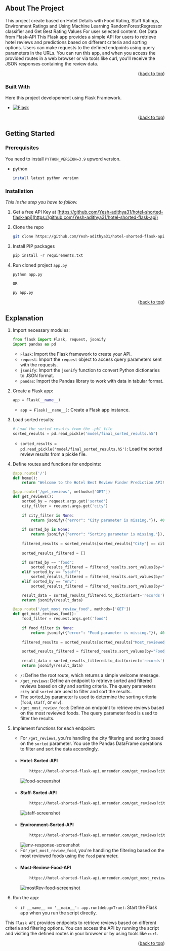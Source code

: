 <a name="readme-top"></a>


<!-- ABOUT THE PROJECT -->
## About The Project

This project create based on Hotel Details with Food Rating, Staff Ratings, Environment Ratings and Using Machine Learning RandomForestRegressor classifier and Get Best Rating Values For user selected content. Get Data from Flask-API
This Flask app provides a simple API for users to retrieve hotel reviews and predictions based on different criteria and sorting options. Users can make requests to the defined endpoints using query parameters in the URLs. You can run this app, and when you access the provided routes in a web browser or via tools like curl, you'll receive the JSON responses containing the review data.

<p align="right">(<a href="#readme-top">back to top</a>)</p>



### Built With

Here this project developement using Flask Framework.

* [![Flask][Flask-url]][Flask]

<p align="right">(<a href="#readme-top">back to top</a>)</p>



<!-- GETTING STARTED -->
## Getting Started

### Prerequisites

You need to install `PYTHON_VERSION=3.9` upword version.
* python
  ```sh
  install latest python version
  ```

### Installation

_This is the step you have to follow._

1. Get a free API Key at [https://github.com/Yesh-adithya31/hotel-shorted-flask-api](https://github.com/Yesh-adithya31/hotel-shorted-flask-api)
2. Clone the repo
   ```sh
   git clone https://github.com/Yesh-adithya31/hotel-shorted-flask-api.git
   ```
3. Install PIP packages
   ```py
   pip install -r requirements.txt
   ```
4. Run cloned project `app.py`
   ```py
   python app.py
   ```
   `OR`
   
   ```py
   py app.py
   ```

<p align="right">(<a href="#readme-top">back to top</a>)</p>



<!-- USAGE EXAMPLES -->
## Explanation

1. Import necessary modules:
    ```py
    from flask import Flask, request, jsonify
    import pandas as pd
    ```
    * `Flask`: Import the Flask framework to create your API.
    * `request`: Import the `request` object to access query parameters sent with the requests.
    * `jsonify`: Import the `jsonify` function to convert Python dictionaries to JSON format.
    * `pandas`: Import the Pandas library to work with data in tabular format.
      
2. Create a Flask app:
    ```py
    app = Flask(__name__)
    ```
    * `app = Flask(__name__)`: Create a Flask app instance.
      
3. Load sorted results:
    ```py
    # Load the sorted results from the .pkl file
    sorted_results = pd.read_pickle('model/final_sorted_results.h5')
    ```
    * `sorted_results = pd.read_pickle('model/final_sorted_results.h5')`: Load the sorted review results from a pickle file.
      
4. Define routes and functions for endpoints:
    ```py
    @app.route('/')
    def home():
        return "Welcome to the Hotel Best Review Finder Prediction API!"
    
    @app.route('/get_reviews', methods=['GET'])
    def get_reviews():
        sorted_by = request.args.get('sorted')
        city_filter = request.args.get('city')
        
        if city_filter is None:
            return jsonify({"error": "City parameter is missing."}), 400
        
        if sorted_by is None:
            return jsonify({"error": "Sorting parameter is missing."}), 400
        
        filtered_results = sorted_results[sorted_results["City"] == city_filter]
        
        sorted_results_filtered = []
        
        if sorted_by == "food":
            sorted_results_filtered = filtered_results.sort_values(by="Food_Prediction", ascending=False)
        elif sorted_by == "staff":
            sorted_results_filtered = filtered_results.sort_values(by="Staff_Prediction", ascending=False)
        elif sorted_by == "env":
            sorted_results_filtered = filtered_results.sort_values(by="Environment_Prediction", ascending=False)    
    
        result_data = sorted_results_filtered.to_dict(orient='records')
        return jsonify(result_data)
    
    @app.route('/get_most_review_food', methods=['GET'])
    def get_most_reviews_food():
        food_filter = request.args.get('food')
        
        if food_filter is None:
            return jsonify({"error": "Food parameter is missing."}), 400
        
        filtered_results = sorted_results[sorted_results["Most_reviewed_foods"] == food_filter]
    
        sorted_results_filtered = filtered_results.sort_values(by="Food_Prediction", ascending=False)
            
        result_data = sorted_results_filtered.to_dict(orient='records')
        return jsonify(result_data)
    ```
    * `/`: Define the root route, which returns a simple welcome message.
    * `/get_reviews`: Define an endpoint to retrieve sorted and filtered reviews based on city and sorting criteria. The query parameters `city` and `sorted` are used to filter and sort the results.
    * The sorted_by parameter is used to determine the sorting criteria (`food`, `staff`, or `env`).
    * `/get_most_review_food`: Define an endpoint to retrieve reviews based on the most reviewed foods. The query parameter food is used to filter the results.
      
5. Implement functions for each endpoint:
    * For `/get_reviews`, you're handling the city filtering and sorting based on the `sorted` parameter. You use the Pandas DataFrame operations to filter and sort the data accordingly.
    * #### Hotel-Sorted-API
      ```sh
          https://hotel-shorted-flask-api.onrender.com/get_reviews?city=Colombo&sorted=food
      ```
      ![food-screenshot][food-screenshot]
    * #### Staff-Sorted-API
      ```sh
          https://hotel-shorted-flask-api.onrender.com/get_reviews?city=Colombo&sorted=staff
      ```
      ![staff-screenshot][staff-screenshot]
    * #### Environment-Sorted-API
      ```sh
          https://hotel-shorted-flask-api.onrender.com/get_reviews?city=Colombo&sorted=env
      ```
      ![env-response-screenshot][env-response-screenshot]
    * For `/get_most_review_food`, you're handling the filtering based on the most reviewed foods using the `food` parameter.
    * #### Most-Review-Food-API
      ```sh
          https://hotel-shorted-flask-api.onrender.com/get_most_review_food?food=Biryani
      ```
      ![mostRev-food-screenshot][mostRev-food-screenshot]
6. Run the app:
   * `if __name__ == '__main__': app.run(debug=True)`: Start the Flask app when you run the script directly.

This `Flask API` provides endpoints to retrieve reviews based on different criteria and filtering options. You can access the API by running the script and visiting the defined routes in your browser or by using tools like `curl`.

<p align="right">(<a href="#readme-top">back to top</a>)</p>




<!-- MARKDOWN LINKS & IMAGES -->
[food-screenshot]: Images/Food-Response.PNG
[env-response-screenshot]: Images/Env-Response.PNG
[staff-screenshot]: Images/Staff-Response.PNG
[mostRev-food-screenshot]: Images/MostRev-Food-Response.PNG
[Flask]: https://flask.palletsprojects.com/en/2.3.x/
[Flask-url]: https://img.shields.io/badge/flask-78c7d1?style=for-the-badge&logo=flask&logoColor=white
